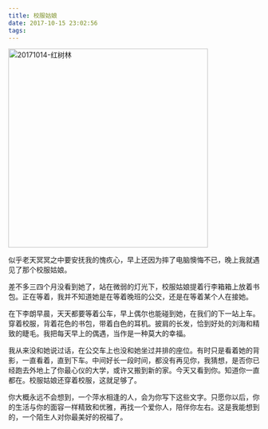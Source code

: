 ```yaml
---
title: 校服姑娘
date: 2017-10-15 23:02:56
tags:
---
```


 <img src="http://7xo4z9.com1.z0.glb.clouddn.com/20171014_min.jpg" width=400 alt="20171014-红树林">

似乎老天冥冥之中要安抚我的愧疚心，早上还因为摔了电脑懊悔不已，晚上我就遇见了那个校服姑娘。

 

差不多三四个月没看到她了，站在微弱的灯光下，校服姑娘提着行李箱箱上放着书包。正在等着，我并不知道她是在等着晚班的公交，还是在等着某个人在接她。

 

在下李朗早晨，天天都要等着公车，早上偶尔也能碰到她，在我们的下一站上车。穿着校服，背着花色的书包，带着白色的耳机。披肩的长发，恰到好处的刘海和精致的睫毛。我把每天早上的偶遇，当作是一种莫大的幸福。

我从来没和她说过话，在公交车上也没和她坐过并排的座位。有时只是看着她的背影，一直看着，直到下车。中间好长一段时间，都没有再见你，我猜想，是否你已经跑去外地上了你最心仪的大学，或许又搬到新的家。今天又看到你。知道你一直都在。校服姑娘还穿着校服，这就足够了。

 

你大概永远不会想到，一个萍水相逢的人，会为你写下这些文字。只愿你以后，你的生活与你的面容一样精致和优雅，再找一个爱你人，陪伴你左右。这是我能想到的，一个陌生人对你最美好的祝福了。
